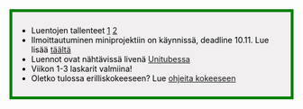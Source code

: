 <div style="color:black; border-style: solid; border-width: thick; border-color: green; padding: 10px; margin-bottom: 15px; padding: 10px; background-color: #F1EFEF;">

<ul>
  <li>
   Luentojen tallenteet <a href="https://youtu.be/9UaFvaRtTM0">1</a>  <a href="https://youtu.be/sg6O6jTGrzk">2</a>
  </li>
  <li>
    Ilmoittautuminen miniprojektiin on käynnissä, deadline 10.11. Lue lisää <a href='/miniprojekti/#ajankohtaista'>täältä</a>
  </li>
  <li>
   Luennot ovat nähtävissä livenä <a href='https://video.helsinki.fi/unitube/live-stream.html?room=l10'>Unitubessa</a>
  </li>
  <li>
    Viikon 1-3 laskarit valmiina!
  </li>
  <li>
    Oletko tulossa erilliskokeeseen? Lue <a href='/ohje_kokeeseen'>ohjeita kokeeseen</a>
  </li>
</ul>

</div>